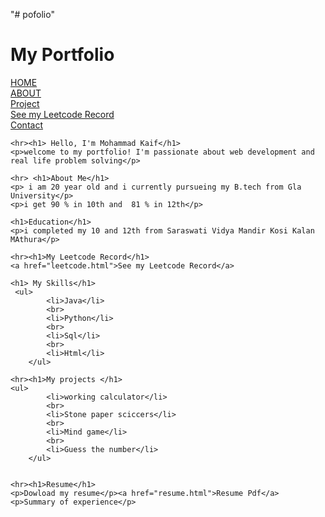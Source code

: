 "# pofolio" 
<!DOCTYPE html>
<html lang="en">
<head>
    <meta charset="UTF-8">
    <meta name="viewport" content="width=device-width, initial-scale=1.0">
    <title>Document</title>
</head>
<body>
<h1>My Portfolio</h1>
    <a href="Home.html">HOME</a><br>
    <a href="about.html">ABOUT</a><br>
    <a href="project.html">Project</a><br>
    <a href="leetcode.html">See my Leetcode Record</a><br>
    <a href="Contact.html">Contact</a><br>

    <hr><h1> Hello, I'm Mohammad Kaif</h1>
    <p>welcome to my portfolio! I'm passionate about web development and real life problem solving</p>

    <hr> <h1>About Me</h1>
    <p> i am 20 year old and i currently pursueing my B.tech from Gla University</p>
    <p>i get 90 % in 10th and  81 % in 12th</p>

    <h1>Education</h1>
    <p>i completed my 10 and 12th from Saraswati Vidya Mandir Kosi Kalan MAthura</p>

    <hr><h1>My Leetcode Record</h1>
    <a href="leetcode.html">See my Leetcode Record</a>

    <h1> My Skills</h1>
     <ul>
            <li>Java</li>
            <br>
            <li>Python</li>
            <br>
            <li>Sql</li>
            <br>
            <li>Html</li>
        </ul>

    <hr><h1>My projects </h1>
    <ul>
            <li>working calculator</li>
            <br>
            <li>Stone paper sciccers</li>
            <br>
            <li>Mind game</li>
            <br>
            <li>Guess the number</li>
        </ul>


    <hr><h1>Resume</h1>
    <p>Dowload my resume</p><a href="resume.html">Resume Pdf</a>
    <p>Summary of experience</p>
</body>
</html>